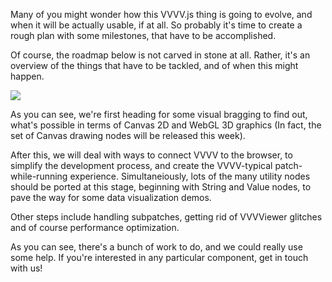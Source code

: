 Many of you might wonder how this VVVV.js thing is going to evolve, and when it will be actually usable, if at all. So probably it's time to create a rough plan with some milestones, that have to be accomplished.

Of course, the roadmap below is not carved in stone at all. Rather, it's an overview of the things that have to be tackled, and of when this might happen.

<p class="figure">
  <img src="vvvvjsroadmap.png"/>
</p>

As you can see, we're first heading for some visual bragging to find out, what's possible in terms of Canvas 2D and WebGL 3D graphics (In fact, the set of Canvas drawing nodes will be released this week).

After this, we will deal with ways to connect VVVV to the browser, to simplify the development process, and create the VVVV-typical patch-while-running experience. Simultaneiously, lots of the many utility nodes should be ported at this stage, beginning with String and Value nodes, to pave the way for some data visualization demos.

Other steps include handling subpatches, getting rid of VVVViewer glitches and of course performance optimization.

As you can see, there's a bunch of work to do, and we could really use some help. If you're interested in any particular component, get in touch with us!